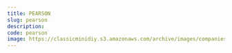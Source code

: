```yaml
---
title: PEARSON
slug: pearson
description:
code: pearson
image: https://classicminidiy.s3.amazonaws.com/archive/images/companies/wp6dab85c7_06.png
---
```


<!-- Content of the page -->

##

    
